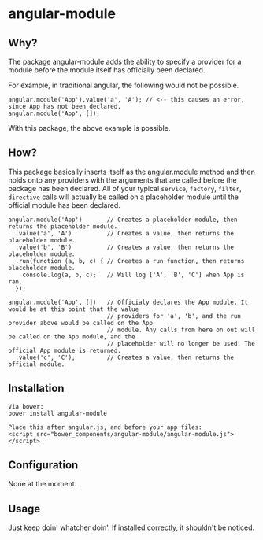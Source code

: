 angular-module
==============

## Why?

The package angular-module adds the ability to specify a provider for a module before the module itself has officially been declared.

For example, in traditional angular, the following would not be possible.

```
angular.module('App').value('a', 'A'); // <-- this causes an error, since App has not been declared.
angular.module('App', []);
```

With this package, the above example is possible.

## How?

This package basically inserts itself as the angular.module method and then holds onto any providers with the arguments that are called before the package has been declared. All of your typical `service`, `factory`, `filter`, `directive` calls will actually be called on a placeholder module until the official module has been declared.

```
angular.module('App')       // Creates a placeholder module, then returns the placeholder module.
  .value('a', 'A')          // Creates a value, then returns the placeholder module.
  .value('b', 'B')          // Creates a value, then returns the placeholder module.
  .run(function (a, b, c) { // Creates a run function, then returns placeholder module.
    console.log(a, b, c);   // Will log ['A', 'B', 'C'] when App is ran.
  });
  
angular.module('App', [])   // Officialy declares the App module. It would be at this point that the value
                            // providers for 'a', 'b', and the run provider above would be called on the App
                            // module. Any calls from here on out will be called on the App module, and the
                            // placeholder will no longer be used. The official App module is returned.
  .value('c', 'C');         // Creates a value, then returns the official module.
```

## Installation

```
Via bower:
bower install angular-module

Place this after angular.js, and before your app files:
<script src="bower_components/angular-module/angular-module.js"></script>
```

## Configuration

None at the moment.

## Usage

Just keep doin' whatcher doin'. If installed correctly, it shouldn't be noticed.
